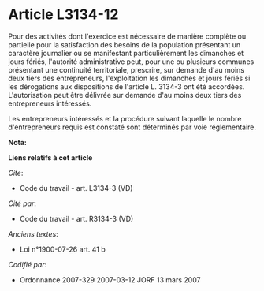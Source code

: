 # Article L3134-12

Pour des activités dont l'exercice est nécessaire de manière complète ou partielle pour la satisfaction des besoins de la
population présentant un caractère journalier ou se manifestant particulièrement les dimanches et jours fériés, l'autorité
administrative peut, pour une ou plusieurs communes présentant une continuité territoriale, prescrire, sur demande d'au moins
deux tiers des entrepreneurs, l'exploitation les dimanches et jours fériés si les dérogations aux dispositions de l'article
L. 3134-3 ont été accordées. L'autorisation peut être délivrée sur demande d'au moins deux tiers des entrepreneurs
intéressés.

Les entrepreneurs intéressés et la procédure suivant laquelle le nombre d'entrepreneurs requis est constaté sont déterminés
par voie réglementaire.

**Nota:**



**Liens relatifs à cet article**

_Cite_:

  - Code du travail - art. L3134-3 (VD)

_Cité par_:

  - Code du travail - art. R3134-3 (VD)

_Anciens textes_:

  - Loi n°1900-07-26 art. 41 b

_Codifié par_:

  - Ordonnance 2007-329 2007-03-12 JORF 13 mars 2007
